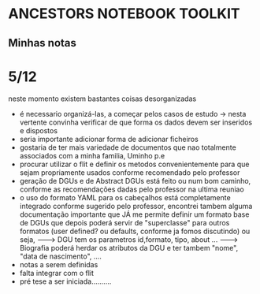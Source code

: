 # ANCESTORS NOTEBOOK TOOLKIT
## Minhas notas 

# 5/12
neste momento existem bastantes coisas desorganizadas
* é necessario organizá-las, a começar pelos casos de estudo
  -> nesta vertente convinha verificar de que forma os dados devem ser inseridos e dispostos
* seria importante adicionar forma de adicionar ficheiros
* gostaria de ter mais variedade de documentos que nao totalmente associados com a minha familia, Uminho p.e 
* procurar utilizar o flit e definir os metodos convenientemente para que sejam propriamente usados conforme recomendado pelo professor
* geração de DGUs e de Abstract DGUs está feito ou num bom caminho, conforme as recomendações dadas pelo professor na ultima reuniao
* o uso do formato YAML para os cabeçalhos está completamente integrado conforme sugerido pelo professor, encontrei tambem alguma documentação importante que JÁ me permite definir um formato base de DGUs que depois poderá servir de "superclasse" para outros formatos (user defined? ou defaults, conforme ja fomos discutindo)
  ou seja,
  ---> DGU tem os parametros id,formato, tipo, about ... 
  ---> Biografia poderá herdar os atributos da DGU e ter tambem "nome", "data de nascimento", ....
* notas a serem definidas
* falta integrar com o flit
* pré tese a ser iniciada..........
